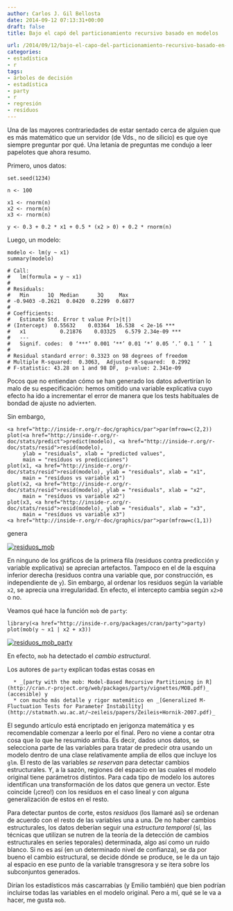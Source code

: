 ```yaml
---
author: Carlos J. Gil Bellosta
date: 2014-09-12 07:13:31+00:00
draft: false
title: Bajo el capó del particionamiento recursivo basado en modelos

url: /2014/09/12/bajo-el-capo-del-particionamiento-recursivo-basado-en-modelos/
categories:
- estadística
- r
tags:
- árboles de decisión
- estadística
- party
- r
- regresión
- resíduos
---
```


Una de las mayores contrariedades de estar sentado cerca de alguien que es más matemático que un servidor (de Vds., no de silicio) es que oye siempre preguntar por qué. Una letanía de preguntas me condujo a leer papelotes que ahora resumo.

Primero, unos datos:



    set.seed(1234)

    n <- 100

    x1 <- rnorm(n)
    x2 <- rnorm(n)
    x3 <- rnorm(n)

    y <- 0.3 + 0.2 * x1 + 0.5 * (x2 > 0) + 0.2 * rnorm(n)



Luego, un modelo:



    modelo <- lm(y ~ x1)
    summary(modelo)

    # Call:
    #   lm(formula = y ~ x1)
    #
    # Residuals:
    #   Min      1Q  Median      3Q     Max
    # -0.9403 -0.2621  0.0420  0.2299  0.6877
    #
    # Coefficients:
    #   Estimate Std. Error t value Pr(>|t|)
    # (Intercept)  0.55632    0.03364  16.538  < 2e-16 ***
    #   x1           0.21876    0.03325   6.579 2.34e-09 ***
    #   ---
    #   Signif. codes:  0 ‘***’ 0.001 ‘**’ 0.01 ‘*’ 0.05 ‘.’ 0.1 ‘ ’ 1
    #
    # Residual standard error: 0.3323 on 98 degrees of freedom
    # Multiple R-squared:  0.3063,  Adjusted R-squared:  0.2992
    # F-statistic: 43.28 on 1 and 98 DF,  p-value: 2.341e-09



Pocos que no entiendan cómo se han generado los datos advertirían lo malo de su especificación: hemos omitido una variable explicativa cuyo efecto ha ido a incrementar el error de manera que los tests habituales de bondad de ajuste no advierten.

Sin embargo,



    <a href="http://inside-r.org/r-doc/graphics/par">par(mfrow=c(2,2))
    plot(<a href="http://inside-r.org/r-doc/stats/predict">predict(modelo), <a href="http://inside-r.org/r-doc/stats/resid">resid(modelo),
         ylab = "residuals", xlab = "predicted values",
         main = "resíduos vs predicciones")
    plot(x1, <a href="http://inside-r.org/r-doc/stats/resid">resid(modelo), ylab = "residuals", xlab = "x1",
         main = "resíduos vs variable x1")
    plot(x2, <a href="http://inside-r.org/r-doc/stats/resid">resid(modelo), ylab = "residuals", xlab = "x2",
         main = "resíduos vs variable x2")
    plot(x3, <a href="http://inside-r.org/r-doc/stats/resid">resid(modelo), ylab = "residuals", xlab = "x3",
         main = "resíduos vs variable x3")
    <a href="http://inside-r.org/r-doc/graphics/par">par(mfrow=c(1,1))



genera

[![residuos_mob](/wp-uploads/2014/09/residuos_mob.png)
](/wp-uploads/2014/09/residuos_mob.png)

En ninguno de los gráficos de la primera fila (residuos contra predicción y variable explicativa) se aprecian artefactos. Tampoco en el de la esquina inferior derecha (residuos contra una variable que, por construcción, es independiente de `y`). Sin embargo, al ordenar los residuos según la variable `x2`, se aprecia una irregularidad. En efecto, el intercepto cambia según `x2>0` o no.

Veamos qué hace la función `mob` de `party`:



    library(<a href="http://inside-r.org/packages/cran/party">party)
    plot(mob(y ~ x1 | x2 + x3))



[![residuos_mob_party](/wp-uploads/2014/09/residuos_mob_party.png)
](/wp-uploads/2014/09/residuos_mob_party.png)

En efecto, `mob` ha detectado el _cambio estructural_.

Los autores de `party` explican todas estas cosas en



	  * _[party with the mob: Model-Based Recursive Partitioning in R](http://cran.r-project.org/web/packages/party/vignettes/MOB.pdf)_ (accesible) y
	  * con mucho más detalle y rigor matemático en _[Generalized M-Fluctuation Tests for Parameter Instability](http://statmath.wu.ac.at/~zeileis/papers/Zeileis+Hornik-2007.pdf)_


El segundo artículo está encriptado en jerigonza matemática y es recomendable comenzar a leerlo por el final. Pero no viene a contar otra cosa que lo que he resumido arriba. Es decir, dados unos datos, se selecciona parte de las variables para tratar de predecir otra usando un modelo dentro de una clase relativamente amplia de ellos que incluye los `glm`. El resto de las variables _se reservan_ para detectar cambios estructurales. Y, a la sazón, regiones del espacio en las cuales el modelo original tiene parámetros distintos. Para cada tipo de modelo los autores identifican una transformación de los datos que genera un vector. Este coincide (¡creo!) con los resíduos en el caso lineal y con alguna generalización de estos en el resto.

Para detectar puntos de corte, estos _residuos_ (los llamaré así) se ordenan de acuerdo con el resto de las variables una a una. De no haber cambios estructurales, los datos deberían seguir una _estructura temporal_ (sí, las técnicas que utilizan se nutren de la teoría de la detección de cambios estructurales en series teporales) determinada, algo así como un ruido blanco. Si no es así (en un determinado nivel de confianza), se da por bueno el cambio estructural, se decide dónde se produce, se le da un tajo al espacio en ese punto de la variable transgresora y se itera sobre los subconjuntos generados.

Dirían los estadísticos más cascarrabias (y Emilio también) que bien podrían incluirse todas las variables en el modelo original. Pero a mí, qué se le va a hacer, me gusta `mob`.

